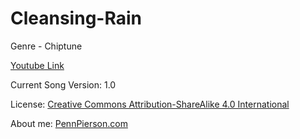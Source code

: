 # Cleansing-Rain
Genre - Chiptune

[Youtube Link](https://www.youtube.com/watch?v=Yvn_uAgWINU&index=33&list=PLye9mcKwe2zy3KW8uK_3F7HVMjJjdqSqU)

Current Song Version: 1.0

License: [Creative Commons Attribution-ShareAlike 4.0 International](http://creativecommons.org/licenses/by-sa/4.0/)

About me: [PennPierson.com](http://pennpierson.com/about.php)